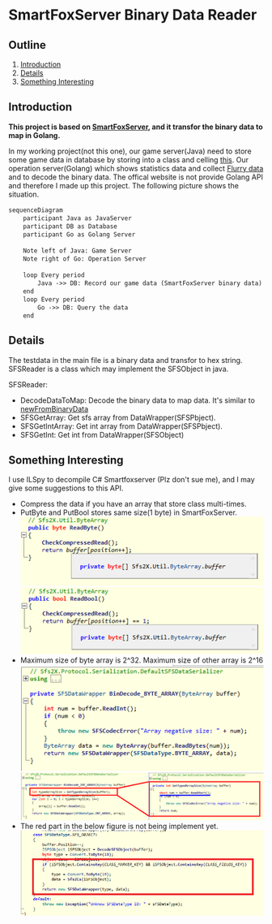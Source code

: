 # SmartFoxServer Binary Data Reader
## Outline
1. [Introduction](#introduction)
2. [Details](#details)
3. [Something Interesting](#something-interesting)

## Introduction
**This project is based on [SmartFoxServer](#https://www.smartfoxserver.com/), and it transfor the binary data to map in Golang.** 

In my working project(not this one), our game server(Java) need to store some game data in database by storing into a class and celling [this](#http://docs2x.smartfoxserver.com/api-docs/javadoc/server/com/smartfoxserver/v2/entities/data/SFSObject.html#toBinary--). Our operation server(Golang) which shows statistics data and collect [Flurry data](#https://www.flurry.com/) and to decode the binary data. The offical website is not provide Golang API and therefore I made up this project. The following picture shows the situation.

```mermaid
sequenceDiagram
    participant Java as JavaServer
    participant DB as Database
    participant Go as Golang Server

    Note left of Java: Game Server
    Note right of Go: Operation Server
    
    loop Every period
        Java ->> DB: Record our game data (SmartFoxServer binary data)
    end
    loop Every period
        Go ->> DB: Query the data
    end
```

## Details
The testdata in the main file is a binary data and transfor to hex string. SFSReader is a class which may implement the SFSObject in java.

SFSReader:
- DecodeDataToMap: Decode the binary data to map data. It's similar to [newFromBinaryData](#http://docs2x.smartfoxserver.com/api-docs/javadoc/server/com/smartfoxserver/v2/entities/data/SFSObject.html#newFromBinaryData-byte:A-)
- SFSGetArray: Get sfs array from DataWrapper(SFSPbject).
- SFSGetIntArray: Get int array from DataWrapper(SFSPbject).
- SFSGetInt: Get int from DataWrapper(SFSObject)

## Something Interesting
I use ILSpy to decompile C# Smartfoxserver (Plz don't sue me), and I may give some suggestions to this API.
- Compress the data if you have an array that store class multi-times.
- PutByte and PutBool stores same size(1 byte) in SmartFoxServer. 
![PutByte](./Images/ReadByte.png)
![PutBool](./Images/ReadBool.png)
- Maximum size of byte array is 2^32. Maximum size of other array is 2^16
![ByteArray](./Images/ByteArray.png)
![IntArray](./Images/IntArray.png)
- The red part in the below figure is not being implement yet.
![MissingPart](./Images/MissingPart.png)